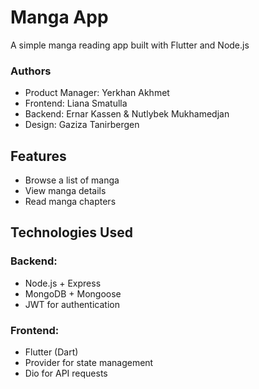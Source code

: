 # Manga App  

A simple manga reading app built with Flutter and Node.js

### Authors
- Product Manager: Yerkhan Akhmet
- Frontend: Liana Smatulla
- Backend: Ernar Kassen & Nutlybek Mukhamedjan
- Design: Gaziza Tanirbergen

## Features  
- Browse a list of manga  
- View manga details  
- Read manga chapters  

## Technologies Used  
### Backend:  
- Node.js + Express  
- MongoDB + Mongoose  
- JWT for authentication  

### Frontend:  
- Flutter (Dart)  
- Provider for state management  
- Dio for API requests  


